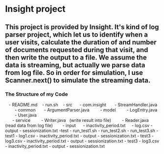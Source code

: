# Insight project
## This project is provided by Insight. It's kind of log parser project, which let us to identify when a user visits, calculate the duration of and number of documents requested during that visit, and then write the output to a file. We assume the data is streaming, but actually we parse data from log file. So in order for simulation, I use Scanner.next() to simulate the streaming data. 

### The Structure of my Code

    - README.md 
    - run.sh
    - src
      - com.insight
       - StreamHandler.java  
       - common
       - ArgumentParser.java  
       - model
         - LogEntry.java
         - User.java        
       - service
         - Writer.java    (write result into file)
         - Reader.java   (read data from log file)     
    - input
      - inactivity_period.txt
      - log.csv
    - output
      - sessionization.txt
    -test
     - run_test1.sh
     - run_test2.sh
     - run_test3.sh
     - test1
       - log1.csv
       - inactivity_period.txt
       - output
         - sessionization.txt
     - test3
       - log3.csv
       - inactivity_period.txt
       - output
         - sessionization.txt
     - test3
       - log3.csv
       - inactivity_period.txt
       - output
         - sessionization.txt        


